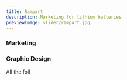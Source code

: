 ```yaml
---
title: Rampart
description: Marketing for lithium batteries
previewImage: slider/rampart.jpg
---
```


### Marketing



### Graphic Design

All the foll